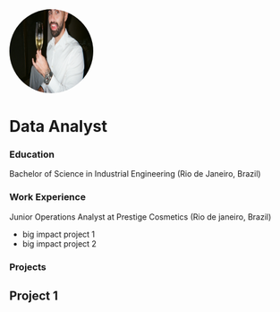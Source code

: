 <img src="https://github.com/juliorodrigues97/portfolio/blob/main/assets/000095900004.jpg?raw=true" alt="Logo" style="border-radius: 50%; width: 150px; height: 150px;">


# Data Analyst

### Education
Bachelor of Science in Industrial Engineering (Rio de Janeiro, Brazil)

### Work Experience
Junior Operations Analyst at Prestige Cosmetics (Rio de janeiro, Brazil)
- big impact project 1
- big impact project 2

### Projects 
Project 1 
- 
